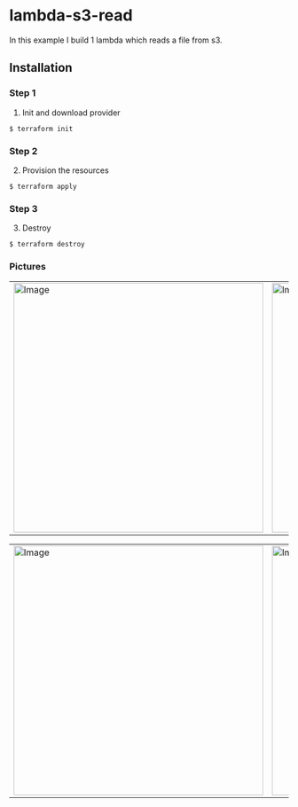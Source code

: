 # lambda-s3-read

In this example I build 1 lambda which reads a file from s3.

## Installation

### Step 1
1. Init and download provider
```
$ terraform init
```

### Step 2
2. Provision the resources
```
$ terraform apply
```

### Step 3
3. Destroy
```
$ terraform destroy
```


### Pictures
<table style="width:100%">
  <tr>
    <td>
  	<img width="450" alt="Image" src="https://user-images.githubusercontent.com/56041525/217998971-3389ceb5-2f91-4417-b35e-eed6ae725068.png">
    </td>
    <td>
  	<img width="450" alt="Image" src="https://user-images.githubusercontent.com/56041525/217998982-72bb2a2e-6521-4751-b0a7-a161a5187a47.png">
    </td>
  </tr>
</table>


<table style="width:100%">
  <tr>
    <td>
  	<img width="450" alt="Image" src="https://user-images.githubusercontent.com/56041525/217998992-52d7e72b-0a8c-48ce-8b0e-457e9b9a3d9e.png">
    </td>
    <td>
  	<img width="450" alt="Image" src="https://user-images.githubusercontent.com/56041525/217998997-62c254c7-26f6-4065-b565-be96e8df4452.png">
    </td>
  </tr>
</table>
